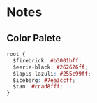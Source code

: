 # Notes

## Color Palete

```css
root {
  $firebrick: #b3001bff;
  $eerie-black: #262626ff;
  $lapis-lazuli: #255c99ff;
  $iceberg: #7ea3ccff;
  $tan: #ccad8fff;
}
```
